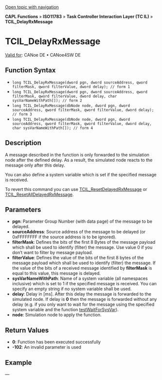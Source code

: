 [Open topic with navigation](../../../../../../CANoeDEFamily.htm#Topics/CAPLFunctions/ISO11783/ISOInteractionLayerTC/Functions/CAPLfunctionIso11783TCILDelayRxMessage.md)

**CAPL Functions** » **ISO11783** » **Task Controller Interaction Layer (TC IL)** » **TCIL_DelayRxMessage**

# TCIL_DelayRxMessage

[Valid for](../../../../Shared/FeatureAvailability.md): CANoe DE • CANoe4SW DE

## Function Syntax

- `long TCIL_DelayRxMessage(dword pgn, dword sourceAddress, qword filterMask, qword filterValue, dword delay); // form 1`
- `long TCIL_DelayRxMessage(dword pgn, dword sourceAddress, qword filterMask, qword filterValue, dword delay, char sysVarNameWithPath[]); // form 2`
- `long TCIL_DelayRxMessage(dbNode node, dword pgn, dword sourceAddress, qword filterMask, qword filterValue, dword delay); // form 3`
- `long TCIL_DelayRxMessage(dbNode node, dword pgn, dword sourceAddress, qword filterMask, qword filterValue, dword delay, char sysVarNameWithPath[]); // form 4`

## Description

A message described in the function is only forwarded to the simulation node after the defined delay. As a result, the simulated node reacts to the message only after this delay.

You can also define a system variable which is set if the specified message is received.

To revert this command you can use [TCIL_ResetDelayedRxMessage](CAPLfunctionIso11783TCILResetDelayedRxMessage.md) or [TCIL_ResetAllDelayedRxMessage](CAPLfunctionIso11783TCILResetAllDelayedRxMessage.md).

## Parameters

- **pgn**: Parameter Group Number (with data page) of the message to be delayed.
- **sourceAddress**: Source address of the message to be delayed (or 0xFFFFFFFF if the source address is to be ignored).
- **filterMask**: Defines the bits of the first 8 Bytes of the message payload which shall be used to identify (filter) the message. Use value 0 if you don’t want to filter by message payload.
- **filterValue**: Defines the value of the bits of the first 8 bytes of the message payload which shall be used to identify (filter) the message. If the value of the bits of a received message identified by **filterMask** is equal to this value, this message is delayed.
- **sysVarNameWithPath**: Name of a system variable (all namespaces inclusive) which is set to 1 if the specified message is received. You can specify an empty string if no system variable shall be used.
- **delay**: Delay in [ms]. After this delay the message is forwarded to the simulated node. If delay is **0** then the message is forwarded without any delay (e.g. if you only want to wait for the message using the specified system variable and the function [testWaitForSysVar](../../../Test/Functions/CAPLfunctionTestWaitForSysVar.md)).
- **node**: Simulation node to apply the function.

## Return Values

- **0**: Function has been executed successfully
- **-102**: An invalid parameter is used

## Example

—
